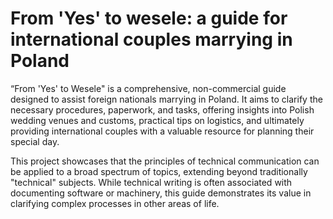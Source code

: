 #   From 'Yes' to wesele: a guide for international couples marrying in Poland

“From 'Yes' to Wesele" is a comprehensive, non-commercial guide designed to assist foreign nationals marrying in Poland. It aims to clarify the necessary procedures, paperwork, and tasks, offering insights into Polish wedding venues and customs, practical tips on logistics, and ultimately providing international couples with a valuable resource for planning their special day. 

This project showcases that the principles of technical communication can be applied to a broad spectrum of topics, extending beyond traditionally "technical" subjects. While technical writing is often associated with documenting software or machinery, this guide demonstrates its value in clarifying complex processes in other areas of life.


